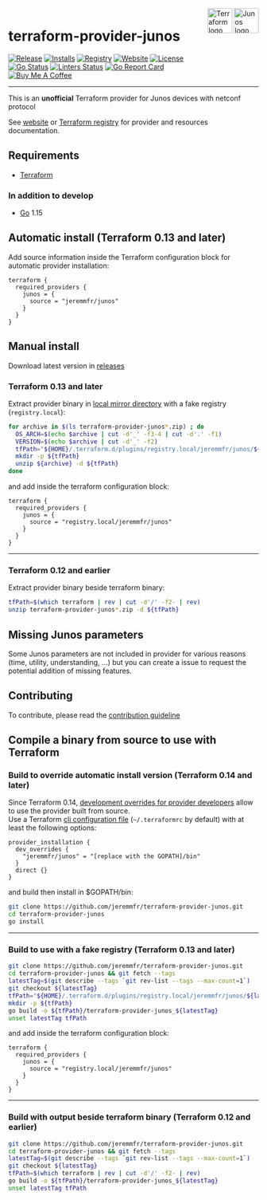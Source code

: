 <!-- markdownlint-disable-file MD013 MD033 MD041 -->
<div>
<a href="https://www.juniper.net"><img src="https://www.juniper.net/assets/img/products/junos-os.png" alt="Junos logo" title="Junos" align="right" height="50" /></a>
<a href="https://www.terraform.io"><img src="https://cdn.rawgit.com/hashicorp/terraform-website/master/content/source/assets/images/product-icons/terraform-icon-color.svg" alt="Terraform logo" title="Terraform" align="right" height="50" /></a>
</div>

# terraform-provider-junos

<!-- markdownlint-disable -->
[![Release](https://img.shields.io/github/v/release/jeremmfr/terraform-provider-junos)](https://github.com/jeremmfr/terraform-provider-junos/releases)
[![Installs](https://img.shields.io/badge/dynamic/json?logo=terraform&label=installs&query=$.data.attributes.downloads&url=https%3A%2F%2Fregistry.terraform.io%2Fv2%2Fproviders%2F713)](https://registry.terraform.io/providers/jeremmfr/junos)
[![Registry](https://img.shields.io/badge/registry-doc%40latest-lightgrey?logo=terraform)](https://registry.terraform.io/providers/jeremmfr/junos/latest/docs)
[![Website](https://img.shields.io/badge/website-doc%40latest-lightgrey)](https://terraform-provider-junos.jeremm.fr/)
[![License](https://img.shields.io/badge/license-MIT-blue.svg)](https://github.com/jeremmfr/terraform-provider-junos/blob/main/LICENSE)  
[![Go Status](https://github.com/jeremmfr/terraform-provider-junos/actions/workflows/go.yml/badge.svg)](https://github.com/jeremmfr/terraform-provider-junos/actions/workflows/go.yml)
[![Linters Status](https://github.com/jeremmfr/terraform-provider-junos/actions/workflows/linters.yml/badge.svg)](https://github.com/jeremmfr/terraform-provider-junos/actions/workflows/linters.yml)
[![Go Report Card](https://goreportcard.com/badge/github.com/jeremmfr/terraform-provider-junos)](https://goreportcard.com/report/github.com/jeremmfr/terraform-provider-junos)  
[![Buy Me A Coffee](https://img.shields.io/badge/buy%20me%20a%20coffee-donate-yellow.svg)](https://www.buymeacoffee.com/jeremmfr)
<!-- markdownlint-restore -->

---

This is an **unofficial** Terraform provider for Junos devices with netconf protocol

See [website](https://terraform-provider-junos.jeremm.fr/) or
[Terraform registry](https://registry.terraform.io/providers/jeremmfr/junos)
for provider and resources documentation.

## Requirements

- [Terraform](https://www.terraform.io/downloads.html)

### In addition to develop

- [Go](https://golang.org/doc/install) 1.15

## Automatic install (Terraform 0.13 and later)

Add source information inside the Terraform configuration block for automatic provider installation:

```hcl
terraform {
  required_providers {
    junos = {
      source = "jeremmfr/junos"
    }
  }
}
```

## Manual install

Download latest version in [releases](https://github.com/jeremmfr/terraform-provider-junos/releases)

### Terraform 0.13 and later

Extract provider binary in [local mirror directory](https://www.terraform.io/docs/cli/config/config-file.html#implied-local-mirror-directories) with a fake registry (`registry.local`):

```bash
for archive in $(ls terraform-provider-junos*.zip) ; do
  OS_ARCH=$(echo $archive | cut -d'_' -f3-4 | cut -d'.' -f1)
  VERSION=$(echo $archive | cut -d'_' -f2)
  tfPath="${HOME}/.terraform.d/plugins/registry.local/jeremmfr/junos/${VERSION}/${OS_ARCH}/"
  mkdir -p ${tfPath}
  unzip ${archive} -d ${tfPath}
done
```

and add inside the terraform configuration block:

```hcl
terraform {
  required_providers {
    junos = {
      source = "registry.local/jeremmfr/junos"
    }
  }
}
```

---

### Terraform 0.12 and earlier

Extract provider binary beside terraform binary:

```bash
tfPath=$(which terraform | rev | cut -d'/' -f2- | rev)
unzip terraform-provider-junos*.zip -d ${tfPath}
```

## Missing Junos parameters

Some Junos parameters are not included in provider for various reasons (time, utility, understanding, ...) but you can create a issue to request the potential addition of missing features.

## Contributing

To contribute, please read the [contribution guideline](.github/CONTRIBUTING.md)

## Compile a binary from source to use with Terraform

### Build to override automatic install version (Terraform 0.14 and later)

Since Terraform 0.14, [development overrides for provider developers](https://www.terraform.io/docs/cli/config/config-file.html#development-overrides-for-provider-developers) allow to use the provider built from source.  
Use a Terraform [cli configuration file](https://www.terraform.io/docs/cli/config/config-file.html) (`~/.terraformrc` by default) with at least the following options:

```hcl
provider_installation {
  dev_overrides {
    "jeremmfr/junos" = "[replace with the GOPATH]/bin"
  }
  direct {}
}
```

and build then install in $GOPATH/bin:

```bash
git clone https://github.com/jeremmfr/terraform-provider-junos.git
cd terraform-provider-junos
go install
```

---

### Build to use with a fake registry (Terraform 0.13 and later)

```bash
git clone https://github.com/jeremmfr/terraform-provider-junos.git
cd terraform-provider-junos && git fetch --tags
latestTag=$(git describe --tags `git rev-list --tags --max-count=1`)
git checkout ${latestTag}
tfPath="${HOME}/.terraform.d/plugins/registry.local/jeremmfr/junos/${latestTag:1}/$(go env GOOS)_$(go env GOARCH)/"
mkdir -p ${tfPath}
go build -o ${tfPath}/terraform-provider-junos_${latestTag}
unset latestTag tfPath
```

and add inside the terraform configuration block:

```hcl
terraform {
  required_providers {
    junos = {
      source = "registry.local/jeremmfr/junos"
    }
  }
}
```

---

### Build with output beside terraform binary (Terraform 0.12 and earlier)

```bash
git clone https://github.com/jeremmfr/terraform-provider-junos.git
cd terraform-provider-junos && git fetch --tags
latestTag=$(git describe --tags `git rev-list --tags --max-count=1`)
git checkout ${latestTag}
tfPath=$(which terraform | rev | cut -d'/' -f2- | rev)
go build -o ${tfPath}/terraform-provider-junos_${latestTag}
unset latestTag tfPath
```
